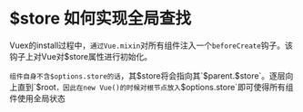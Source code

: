 # $store 如何实现全局查找

Vuex的install过程中，`通过Vue.mixin`对所有组件注入一个`beforeCreate`钩子。该钩子上对Vue对$store属性进行初始化。

`组件自身不含$options.store的话`，其$store将会指向其`$parent.$store`。逐层向上直到`$root`，因此在new Vue()的时候对根节点放入`$options.store`即可使得所有组件使用全局状态
